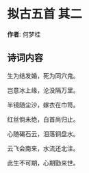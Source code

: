 # 拟古五首  其二

**作者**: 何梦桂

## 诗词内容

生为结发婚，死为同穴鬼。

岂意冰上缘，沦没隔万里。

半镜随尘沙，嫁衣在巾笥。

红丝倘未绝，白首尚归止。

心随碣石云，泪落铜盘水。

云飞会南来，水流还北注。

此生不可期，心期勖来世。

